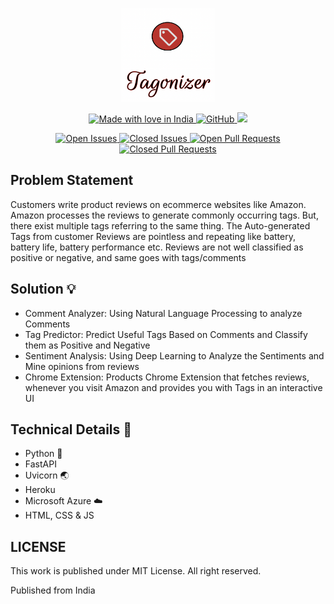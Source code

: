 <p align="center">
  <a href="https://github.com/ankuraxz/tagonizer/">
    <img src="https://raw.githubusercontent.com/ankuraxz/tagonizer/main/logo.png" alt="Tagonizer" width="150" height="150"> 
  </a>
</p>

<p align="center">
  <a href="https://github.com/ankuraxz/tagonizer/">
   <img src="https://madewithlove.now.sh/in?heart=true&colorA=%23ff0000&colorB=%23050505&template=plastic" alt="Made with love in India">
    <img alt="GitHub" src="https://img.shields.io/github/license/ankuraxz/tagonizer?style=plastic">
    <img src="https://img.shields.io/badge/Made%20with%20%E2%9D%A4%EF%B8%8F%20by%20-Majestic%20Coders-red&template=plastic">
  </a>
</p>

<p align="center">
  <a href="https://github.com/ankuraxz/tagonizer/">
    <img src ="https://img.shields.io/github/issues-raw/Ankuraxz/Tagonizer" alt = "Open Issues">
    <img src ="https://img.shields.io/github/issues-closed-raw/Ankuraxz/Tagonizer" alt = "Closed Issues">
    <img src ="https://img.shields.io/github/issues-pr-raw/Ankuraxz/Tagonizer" alt = "Open Pull Requests">
    <img src ="https://img.shields.io/github/issues-pr-closed/Ankuraxz/Tagonizer" alt = "Closed Pull Requests">
  </a>
 </p>
    

## Problem Statement 
Customers write product reviews on ecommerce websites like Amazon. Amazon processes the reviews to generate commonly occurring tags. But, there exist multiple tags referring to the same thing. The Auto-generated Tags from customer Reviews are pointless and repeating like battery, battery life, battery performance etc. Reviews are not well classified as positive or negative, and same goes with tags/comments

## Solution 💡 

+ Comment Analyzer: Using Natural Language Processing to analyze Comments
+ Tag Predictor: Predict Useful Tags Based on Comments and Classify them as Positive and Negative
+ Sentiment Analysis: Using Deep Learning to Analyze the Sentiments and Mine opinions from reviews
+ Chrome Extension: Products Chrome Extension that fetches reviews, whenever you visit Amazon and provides you with Tags in an interactive UI

## Technical Details 🧰 
+ Python 🐍 
+ FastAPI 
+ Uvicorn 🌏 
+ Heroku 
+ Microsoft Azure ☁️
+ HTML, CSS & JS 

## LICENSE 

This work is published under MIT License. All right reserved. 

Published from India
